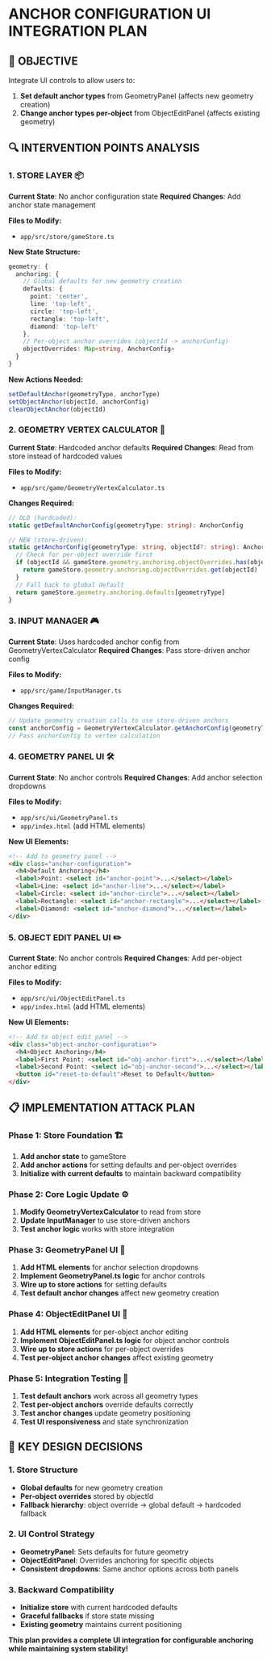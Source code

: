 # ANCHOR CONFIGURATION UI INTEGRATION PLAN

## 🎯 **OBJECTIVE**

Integrate UI controls to allow users to:
1. **Set default anchor types** from GeometryPanel (affects new geometry creation)
2. **Change anchor types per-object** from ObjectEditPanel (affects existing geometry)

## 🔍 **INTERVENTION POINTS ANALYSIS**

### **1. STORE LAYER** 📦
**Current State**: No anchor configuration state
**Required Changes**: Add anchor state management

**Files to Modify:**
- `app/src/store/gameStore.ts`

**New State Structure:**
```typescript
geometry: {
  anchoring: {
    // Global defaults for new geometry creation
    defaults: {
      point: 'center',
      line: 'top-left', 
      circle: 'top-left',
      rectangle: 'top-left',
      diamond: 'top-left'
    },
    // Per-object anchor overrides (objectId -> anchorConfig)
    objectOverrides: Map<string, AnchorConfig>
  }
}
```

**New Actions Needed:**
```typescript
setDefaultAnchor(geometryType, anchorType)
setObjectAnchor(objectId, anchorConfig)
clearObjectAnchor(objectId)
```

### **2. GEOMETRY VERTEX CALCULATOR** 🧮
**Current State**: Hardcoded anchor defaults
**Required Changes**: Read from store instead of hardcoded values

**Files to Modify:**
- `app/src/game/GeometryVertexCalculator.ts`

**Changes Required:**
```typescript
// OLD (hardcoded):
static getDefaultAnchorConfig(geometryType: string): AnchorConfig

// NEW (store-driven):
static getAnchorConfig(geometryType: string, objectId?: string): AnchorConfig {
  // Check for per-object override first
  if (objectId && gameStore.geometry.anchoring.objectOverrides.has(objectId)) {
    return gameStore.geometry.anchoring.objectOverrides.get(objectId)
  }
  // Fall back to global default
  return gameStore.geometry.anchoring.defaults[geometryType]
}
```

### **3. INPUT MANAGER** 🎮
**Current State**: Uses hardcoded anchor config from GeometryVertexCalculator
**Required Changes**: Pass store-driven anchor config

**Files to Modify:**
- `app/src/game/InputManager.ts`

**Changes Required:**
```typescript
// Update geometry creation calls to use store-driven anchors
const anchorConfig = GeometryVertexCalculator.getAnchorConfig(geometryType)
// Pass anchorConfig to vertex calculation
```

### **4. GEOMETRY PANEL UI** 🛠️
**Current State**: No anchor controls
**Required Changes**: Add anchor selection dropdowns

**Files to Modify:**
- `app/src/ui/GeometryPanel.ts`
- `app/index.html` (add HTML elements)

**New UI Elements:**
```html
<!-- Add to geometry panel -->
<div class="anchor-configuration">
  <h4>Default Anchoring</h4>
  <label>Point: <select id="anchor-point">...</select></label>
  <label>Line: <select id="anchor-line">...</select></label>
  <label>Circle: <select id="anchor-circle">...</select></label>
  <label>Rectangle: <select id="anchor-rectangle">...</select></label>
  <label>Diamond: <select id="anchor-diamond">...</select></label>
</div>
```

### **5. OBJECT EDIT PANEL UI** ✏️
**Current State**: No anchor controls
**Required Changes**: Add per-object anchor editing

**Files to Modify:**
- `app/src/ui/ObjectEditPanel.ts`
- `app/index.html` (add HTML elements)

**New UI Elements:**
```html
<!-- Add to object edit panel -->
<div class="object-anchor-configuration">
  <h4>Object Anchoring</h4>
  <label>First Point: <select id="obj-anchor-first">...</select></label>
  <label>Second Point: <select id="obj-anchor-second">...</select></label>
  <button id="reset-to-default">Reset to Default</button>
</div>
```

## 📋 **IMPLEMENTATION ATTACK PLAN**

### **Phase 1: Store Foundation** 🏗️
1. **Add anchor state** to gameStore
2. **Add anchor actions** for setting defaults and per-object overrides
3. **Initialize with current defaults** to maintain backward compatibility

### **Phase 2: Core Logic Update** ⚙️
1. **Modify GeometryVertexCalculator** to read from store
2. **Update InputManager** to use store-driven anchors
3. **Test anchor logic** works with store integration

### **Phase 3: GeometryPanel UI** 🎨
1. **Add HTML elements** for anchor selection dropdowns
2. **Implement GeometryPanel.ts logic** for anchor controls
3. **Wire up to store actions** for setting defaults
4. **Test default anchor changes** affect new geometry creation

### **Phase 4: ObjectEditPanel UI** 🔧
1. **Add HTML elements** for per-object anchor editing
2. **Implement ObjectEditPanel.ts logic** for object anchor controls
3. **Wire up to store actions** for per-object overrides
4. **Test per-object anchor changes** affect existing geometry

### **Phase 5: Integration Testing** 🧪
1. **Test default anchors** work across all geometry types
2. **Test per-object anchors** override defaults correctly
3. **Test anchor changes** update geometry positioning
4. **Test UI responsiveness** and state synchronization

## 🎯 **KEY DESIGN DECISIONS**

### **1. Store Structure**
- **Global defaults** for new geometry creation
- **Per-object overrides** stored by objectId
- **Fallback hierarchy**: object override → global default → hardcoded fallback

### **2. UI Control Strategy**
- **GeometryPanel**: Sets defaults for future geometry
- **ObjectEditPanel**: Overrides anchoring for specific objects
- **Consistent dropdowns**: Same anchor options across both panels

### **3. Backward Compatibility**
- **Initialize store** with current hardcoded defaults
- **Graceful fallbacks** if store state missing
- **Existing geometry** maintains current positioning

**This plan provides a complete UI integration for configurable anchoring while maintaining system stability!**